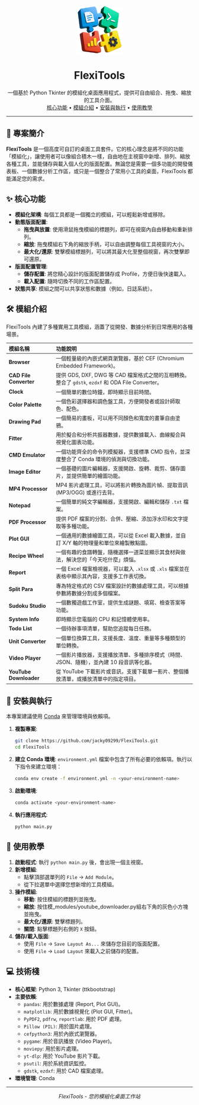 <div align="center">
  <img src="assets/logo.png" alt="FlexiTools Logo" width="128">
  <h1 align="center">FlexiTools</h1>
  <p align="center">
    一個基於 Python Tkinter 的模組化桌面應用程式，提供可自由組合、拖曳、縮放的工具介面。
    <br>
    <a href="#核心功能">核心功能</a> •
    <a href="#模組介紹">模組介紹</a> •
    <a href="#安裝與執行">安裝與執行</a> •
    <a href="#使用教學">使用教學</a>
  </p>
</div>

---

## 📝 專案簡介

**FlexiTools** 是一個高度可自訂的桌面工具套件。它的核心理念是將不同的功能「模組化」，讓使用者可以像組合積木一樣，自由地在主視窗中新增、排列、縮放各種工具，並能儲存與載入個人化的版面配置。無論您是需要一個多功能的開發儀表板、一個數據分析工作區，或只是一個整合了常用小工具的桌面，FlexiTools 都能滿足您的需求。

## ✨ 核心功能

*   **模組化架構**: 每個工具都是一個獨立的模組，可以輕鬆新增或移除。
*   **動態版面配置**:
    *   **拖曳與放置**: 使用滑鼠拖曳模組的標題列，即可在視窗內自由移動和重新排列。
    *   **縮放**: 拖曳模組右下角的縮放手柄，可以自由調整每個工具視窗的大小。
    *   **最大化/還原**: 雙擊模組標題列，可以將其最大化至整個視窗，再次雙擊即可還原。
*   **版面配置管理**:
    *   **儲存配置**: 將您精心設計的版面配置儲存成 Profile，方便日後快速載入。
    *   **載入配置**: 隨時切換不同的工作區配置。
*   **狀態共享**: 模組之間可以共享狀態和數據（例如，日誌系統）。

## 🛠️ 模組介紹

FlexiTools 內建了多種實用工具模組，涵蓋了從開發、數據分析到日常應用的各種場景。

| 模組名稱 | 功能說明 |
| :--- | :--- |
| **Browser** | 一個輕量級的內嵌式網頁瀏覽器，基於 CEF (Chromium Embedded Framework)。 |
| **CAD File Converter** | 提供 GDS, DXF, DWG 等 CAD 檔案格式之間的互相轉換。整合了 `gdstk`, `ezdxf` 和 ODA File Converter。 |
| **Clock** | 一個簡單的數位時鐘，即時顯示目前時間。 |
| **Color Palette** | 一個色彩選擇器和調色盤工具，方便開發者或設計師取色、配色。 |
| **Drawing Pad** | 一個簡易的畫板，可以用不同顏色和寬度的畫筆自由塗鴉。 |
| **Fitter** | 用於擬合和分析共振器數據，提供數據載入、曲線擬合與視覺化圖表功能。 |
| **CMD Emulator** | 一個功能齊全的命令列模擬器，支援標準 CMD 指令，並深度整合了 Conda 環境的偵測與切換功能。 |
| **Image Editor** | 一個基礎的圖片編輯器，支援開啟、旋轉、裁剪、儲存圖片，並提供簡單的繪圖功能。 |
| **MP4 Processor** | MP4 影片處理工具，可以將影片轉換為圖片幀、提取音訊 (MP3/OGG) 或進行去背。 |
| **Notepad** | 一個簡單的純文字編輯器，支援開啟、編輯和儲存 `.txt` 檔案。 |
| **PDF Processor** | 提供 PDF 檔案的分割、合併、壓縮、添加浮水印和文字提取等多種功能。 |
| **Plot GUI** | 一個通用的數據繪圖工具，可以從 Excel 載入數據，並自訂 X/Y 軸的物理量和單位來繪製散點圖。 |
| **Recipe Wheel** | 一個有趣的食譜轉盤，隨機選擇一道菜並顯示其食材與做法，解決您的「今天吃什麼」煩惱。 |
| **Report** | 一個 Excel 檔案檢視器，可以載入 `.xlsx` 或 `.xls` 檔案並在表格中顯示其內容，支援多工作表切換。 |
| **Split Para** | 專為特定格式的 CSV 檔案設計的數據處理工具，可以根據參數將數據分割成多個檔案。 |
| **Sudoku Studio** | 一個數獨遊戲工作室，提供生成謎題、填寫、檢查答案等功能。 |
| **System Info** | 即時顯示您電腦的 CPU 和記憶體使用率。 |
| **Todo List** | 一個待辦事項清單，幫助您追蹤每日任務。 |
| **Unit Converter** | 一個單位換算工具，支援長度、溫度、重量等多種類型的單位轉換。 |
| **Video Player** | 一個影片播放器，支援播放清單、多種排序模式（時間、JSON、隨機），並內建 10 段音訊等化器。 |
| **YouTube Downloader** | 從 YouTube 下載影片或音訊，支援下載單一影片、整個播放清單，或播放清單中的指定項目。 |

## 🚀 安裝與執行

本專案建議使用 [Conda](https://docs.conda.io/en/latest/miniconda.html) 來管理環境與依賴項。

1.  **複製專案**:
    ```bash
    git clone https://github.com/jacky09299/FlexiTools.git
    cd FlexiTools
    ```

2.  **建立 Conda 環境**:
    `environment.yml` 檔案中包含了所有必要的依賴項。執行以下指令來建立環境：
    ```bash
    conda env create -f environment.yml -n <your-environment-name>
    ```

3.  **啟動環境**:
    ```bash
    conda activate <your-environment-name>
    ```

4.  **執行應用程式**:
    ```bash
    python main.py
    ```

## 📖 使用教學

1.  **啟動程式**: 執行 `python main.py` 後，會出現一個主視窗。
2.  **新增模組**:
    *   點擊頂部選單列的 `File` -> `Add Module`。
    *   從下拉選單中選擇您想新增的工具模組。
3.  **操作模組**:
    *   **移動**: 按住模組的標題列並拖曳。
    *   **縮放**: 按住模_modules/youtube_downloader.py組右下角的灰色小方塊並拖曳。
    *   **最大化/還原**: 雙擊標題列。
    *   **關閉**: 點擊標題列右側的 `X` 按鈕。
4.  **儲存/載入版面**:
    *   使用 `File` -> `Save Layout As...` 來儲存您目前的版面配置。
    *   使用 `File` -> `Load Layout` 來載入之前儲存的配置。

## 💻 技術棧

*   **核心框架**: Python 3, Tkinter (ttkbootstrap)
*   **主要依賴**:
    *   `pandas`: 用於數據處理 (Report, Plot GUI)。
    *   `matplotlib`: 用於數據視覺化 (Plot GUI, Fitter)。
    *   `PyPDF2`, `pdfrw`, `reportlab`: 用於 PDF 處理。
    *   `Pillow (PIL)`: 用於圖片處理。
    *   `cefpython3`: 用於內嵌式瀏覽器。
    *   `pygame`: 用於音訊播放 (Video Player)。
    *   `moviepy`: 用於影片處理。
    *   `yt-dlp`: 用於 YouTube 影片下載。
    *   `psutil`: 用於系統資訊監控。
    *   `gdstk`, `ezdxf`: 用於 CAD 檔案處理。
*   **環境管理**: Conda

---
<div align="center">
  <em>FlexiTools - 您的模組化桌面工作站</em>
</div>
